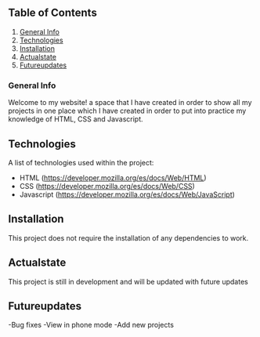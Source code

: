 ## Table of Contents
1. [General Info](#general-info)
2. [Technologies](#technologies)
3. [Installation](#installation)
4. [Actualstate](#Actualstate)
5. [Futureupdates](#futureupdates)

### General Info
Welcome to my website! a space that I have created in order to show all my projects in one place which I have created in order to put into practice my knowledge of HTML, CSS and Javascript.

## Technologies
A list of technologies used within the project:
- HTML (https://developer.mozilla.org/es/docs/Web/HTML) 
- CSS (https://developer.mozilla.org/es/docs/Web/CSS)
- Javascript (https://developer.mozilla.org/es/docs/Web/JavaScript)
## Installation
This project does not require the installation of any dependencies to work.

## Actualstate
This project is still in development and will be updated with future updates
## Futureupdates
-Bug fixes
-View in phone mode
-Add new projects